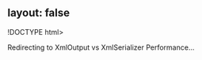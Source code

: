 layout: false
---
!DOCTYPE html>
<html>
	<head>
		<title>Redirecting to XmlOutput vs XmlSerializer Performance</title>
  		<link rel="canonical" href="http://improve.dk/xmloutput-vs-xmlserializer-performance/"/>
		<meta http-equiv="content-type" content="text/html; charset=utf-8" />
		<meta http-equiv="refresh" content="0;url=http://improve.dk/xmloutput-vs-xmlserializer-performance/" />
	</head>
	<body>
		Redirecting to XmlOutput vs XmlSerializer Performance...
	</body>
</html>